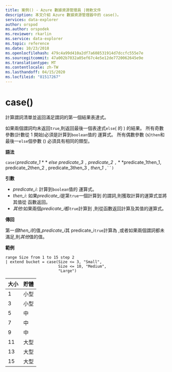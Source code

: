 ```yaml
---
title: 案例() - Azure 數據資源管理員 |微軟文件
description: 本文介紹 Azure 數據資源管理器中的 case()。
services: data-explorer
author: orspod
ms.author: orspodek
ms.reviewer: rkarlin
ms.service: data-explorer
ms.topic: reference
ms.date: 10/23/2018
ms.openlocfilehash: 479c4a99d410a2df7a608531914d7dccfc555e7e
ms.sourcegitcommit: 47a002b7032a05ef67c4e5e12de7720062645e9e
ms.translationtype: MT
ms.contentlocale: zh-TW
ms.lasthandoff: 04/15/2020
ms.locfileid: "81517267"
---
```

# <a name="case"></a>case()

計算謂詞清單並返回滿足謂詞的第一個結果表達式。

如果兩個謂詞均未返回`true`,則返回最後一個表達式`else`( 的 ) 的結果。
所有奇數參數(計數從 1 開始)必須是計算到`boolean`值的 運算式。
所有偶數參數 (s)`then`和最後一`else`個參數 () 必須具有相同的類型。

**語法**

`case(`*predicate_1* * * *else* *predicate_3* `,` *predicate_2* `,` * *predicate_1then_1, predicate_2then_2 , predicate_3then_3 , *then_1* `,``)`

**引數**

* *predicate_i*: 計算到`boolean`值的 運算式。
* *then_i*: 如果*predicate_i*是第`true`一個計算到 的謂詞,則獲取計算的運算式並將其值從 函數返回。
* *其他*:如果兩個*predicate_i*都`true`計算到 ,則從函數返回計算及其值的運算式。

**傳回**

第一*個then_i*的值,*predicate_i*其 predicate_i`true`計算為 ,或者如果兩個謂詞都未滿足,則*其他*值的值。

**範例**

```kusto
range Size from 1 to 15 step 2
| extend bucket = case(Size <= 3, "Small", 
                       Size <= 10, "Medium", 
                       "Large")
```

|大小|貯體|
|---|---|
|1|小型|
|3|小型|
|5|中|
|7|中|
|9|中|
|11|大型|
|13|大型|
|15|大型|
